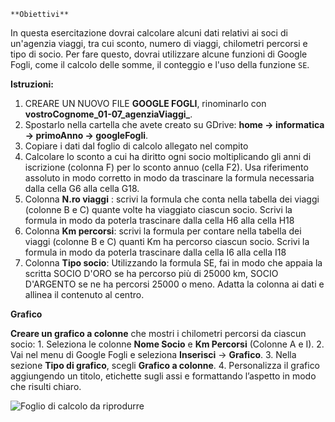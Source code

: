 	**Obiettivi**
In questa esercitazione dovrai calcolare alcuni dati relativi ai soci di un'agenzia viaggi, tra cui sconto, numero di viaggi, chilometri percorsi e tipo di socio. Per fare questo, dovrai utilizzare alcune funzioni di Google Fogli, come il calcolo delle somme, il conteggio e l'uso della funzione `SE`.

**Istruzioni:**

1. CREARE UN NUOVO FILE **GOOGLE FOGLI**, rinominarlo con **vostroCognome_01-07_agenziaViaggi_**.
2. Spostarlo nella cartella che avete creato su GDrive: **home -> informatica -> primoAnno -> googleFogli**.
3. Copiare i dati dal foglio di calcolo allegato nel compito
4. Calcolare lo sconto a cui ha diritto ogni socio moltiplicando gli anni di iscrizione (colonna F) per lo sconto annuo (cella F2). Usa riferimento assoluto in modo corretto in modo da trascinare la formula necessaria dalla cella G6 alla cella G18.
5. Colonna **N.ro viaggi** : scrivi la formula che conta nella tabella dei viaggi (colonne B e C) quante volte ha viaggiato ciascun socio. Scrivi la formula in modo da poterla trascinare dalla cella H6 alla cella H18
6. Colonna **Km  percorsi**: scrivi la formula per contare nella tabella dei viaggi (colonne B e C) quanti Km ha percorso ciascun socio. Scrivi la formula in modo da poterla trascinare dalla cella I6 alla cella I18
7. Colonna **Tipo socio**: Utilizzando la formula SE, fai in modo che appaia la scritta SOCIO D'ORO se ha percorso più di 25000 km, SOCIO D'ARGENTO se ne ha percorsi 25000 o meno. Adatta la colonna ai dati e allinea il contenuto al centro.

**Grafico**

**Creare un grafico a colonne** che mostri i chilometri percorsi da ciascun socio:
	1. Seleziona le colonne **Nome Socio** e **Km Percorsi** (Colonne A e I).
	2. Vai nel menu di Google Fogli e seleziona **Inserisci** → **Grafico**.
	3. Nella sezione **Tipo di grafico**, scegli **Grafico a colonne**.
	4. Personalizza il grafico aggiungendo un titolo, etichette sugli assi e formattando l’aspetto in modo che risulti chiaro.

![Foglio di calcolo da riprodurre](01-07_agenziaViaggi.png)